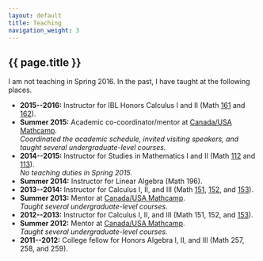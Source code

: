 ```yaml
---
layout: default
title: Teaching
navigation_weight: 3
---
```


## {{ page.title }}

I am not teaching in Spring 2016.
In the past, I have taught at the following places.

* **2015--2016:** Instructor for IBL Honors Calculus I and II (Math [161](http://www.math.uchicago.edu/~mcreek/fall_2015/math_16100/index.html) and [162](162win16/)).
* **Summer 2015:** Academic co-coordinator/mentor at [Canada/USA Mathcamp](http://www.mathcamp.org/2015).  
_Coordinated the academic schedule, invited visiting speakers, and taught several undergraduate-level courses._
* **2014--2015:** Instructor for Studies in Mathematics I and II (Math [112](112aut14/) and [113](113win15/)).  
_No teaching duties in Spring 2015._
* **Summer 2014:** Instructor for Linear Algebra (Math 196).
* **2013--2014:** Instructor for Calculus I, II, and III (Math [151](151aut13/), [152](152win14/), and [153](153spr14/)).
* **Summer 2013:** Mentor at [Canada/USA Mathcamp](http://www.mathcamp.org/2013).  
_Taught several undergraduate-level courses._
* **2012--2013:** Instructor for Calculus I, II, and III (Math 151, 152, and [153](153spr13/)).
* **Summer 2012:** Mentor at [Canada/USA Mathcamp](http://www.mathcamp.org/2012).  
_Taught several undergraduate-level courses._
* **2011--2012:** College fellow for Honors Algebra I, II, and III (Math 257, 258, and 259).


